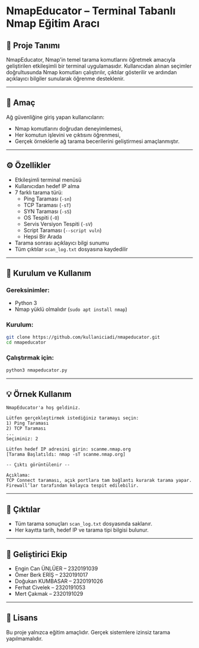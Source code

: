 # NmapEducator – Terminal Tabanlı Nmap Eğitim Aracı

## 📌 Proje Tanımı

NmapEducator, Nmap'in temel tarama komutlarını öğretmek amacıyla geliştirilen etkileşimli bir terminal uygulamasıdır. Kullanıcıdan alınan seçimler doğrultusunda Nmap komutları çalıştırılır, çıktılar gösterilir ve ardından açıklayıcı bilgiler sunularak öğrenme desteklenir.

---

## 🎯 Amaç

Ağ güvenliğine giriş yapan kullanıcıların:
- Nmap komutlarını doğrudan deneyimlemesi,
- Her komutun işlevini ve çıktısını öğrenmesi,
- Gerçek örneklerle ağ tarama becerilerini geliştirmesi amaçlanmıştır.

---

## ⚙️ Özellikler

- Etkileşimli terminal menüsü
- Kullanıcıdan hedef IP alma
- 7 farklı tarama türü:
  - Ping Taraması (`-sn`)
  - TCP Taraması (`-sT`)
  - SYN Taraması (`-sS`)
  - OS Tespiti (`-O`)
  - Servis Versiyon Tespiti (`-sV`)
  - Script Taraması (`--script vuln`)
  - Hepsi Bir Arada
- Tarama sonrası açıklayıcı bilgi sunumu
- Tüm çıktılar `scan_log.txt` dosyasına kaydedilir

---

## 🚀 Kurulum ve Kullanım

### Gereksinimler:
- Python 3
- Nmap yüklü olmalıdır (`sudo apt install nmap`)

### Kurulum:
```bash
git clone https://github.com/kullaniciadi/nmapeducator.git
cd nmapeducator
```

### Çalıştırmak için:
```bash
python3 nmapeducator.py
```

---

## 💡 Örnek Kullanım

```
NmapEducator'a hoş geldiniz.

Lütfen gerçekleştirmek istediğiniz taramayı seçin:
1) Ping Taraması
2) TCP Taraması
...
Seçiminiz: 2

Lütfen hedef IP adresini girin: scanme.nmap.org
[Tarama Başlatıldı: nmap -sT scanme.nmap.org]

-- Çıktı görüntülenir --

Açıklama:
TCP Connect taraması, açık portlara tam bağlantı kurarak tarama yapar. Firewall’lar tarafından kolayca tespit edilebilir.
```

---

## 📂 Çıktılar

- Tüm tarama sonuçları `scan_log.txt` dosyasında saklanır.
- Her kayıtta tarih, hedef IP ve tarama tipi bilgisi bulunur.

---

## 👥 Geliştirici Ekip

- Engin Can ÜNLÜER – 2320191039  
- Ömer Berk ERİŞ – 2320191017  
- Doğukan KUMBASAR – 2320191026  
- Ferhat Civelek – 2320191053  
- Mert Çakmak – 2320191029

---

## 📄 Lisans

Bu proje yalnızca eğitim amaçlıdır. Gerçek sistemlere izinsiz tarama yapılmamalıdır.
